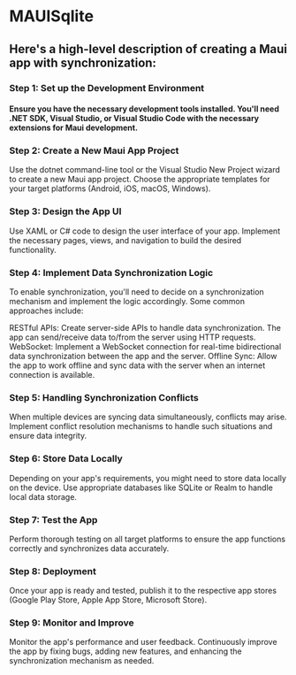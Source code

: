 # MAUISqlite

## Here's a high-level description of creating a Maui app with synchronization:

### Step 1: Set up the Development Environment
#### Ensure you have the necessary development tools installed. You'll need .NET SDK, Visual Studio, or Visual Studio Code with the necessary extensions for Maui development.

### Step 2: Create a New Maui App Project
Use the dotnet command-line tool or the Visual Studio New Project wizard to create a new Maui app project. Choose the appropriate templates for your target platforms (Android, iOS, macOS, Windows).

### Step 3: Design the App UI
Use XAML or C# code to design the user interface of your app. Implement the necessary pages, views, and navigation to build the desired functionality.

### Step 4: Implement Data Synchronization Logic
To enable synchronization, you'll need to decide on a synchronization mechanism and implement the logic accordingly. Some common approaches include:


RESTful APIs: Create server-side APIs to handle data synchronization. The app can send/receive data to/from the server using HTTP requests.
WebSocket: Implement a WebSocket connection for real-time bidirectional data synchronization between the app and the server.
Offline Sync: Allow the app to work offline and sync data with the server when an internet connection is available.

### Step 5: Handling Synchronization Conflicts
When multiple devices are syncing data simultaneously, conflicts may arise. Implement conflict resolution mechanisms to handle such situations and ensure data integrity.

### Step 6: Store Data Locally
Depending on your app's requirements, you might need to store data locally on the device. Use appropriate databases like SQLite or Realm to handle local data storage.

### Step 7: Test the App
Perform thorough testing on all target platforms to ensure the app functions correctly and synchronizes data accurately.

### Step 8: Deployment
Once your app is ready and tested, publish it to the respective app stores (Google Play Store, Apple App Store, Microsoft Store).

### Step 9: Monitor and Improve
Monitor the app's performance and user feedback. Continuously improve the app by fixing bugs, adding new features, and enhancing the synchronization mechanism as needed.


